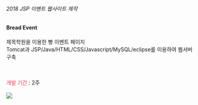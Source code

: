 <h6>2018 JSP 이벤트 웹사이트 제작</h6>

<h4>Bread Event</h4>
제목학원을 이용한 빵 이벤트 페이지  <br>
Tomcat과 JSP/Java/HTML/CSS/Javascript/MySQL/eclipse를 이용하여 웹서버 구축<br><br><br>

<font style="color:#F23C50">개발 기간</font> : 2주<br><br> 
<img src="https://user-images.githubusercontent.com/26541410/48181207-e651ec80-e369-11e8-8432-f8586789f498.png">
